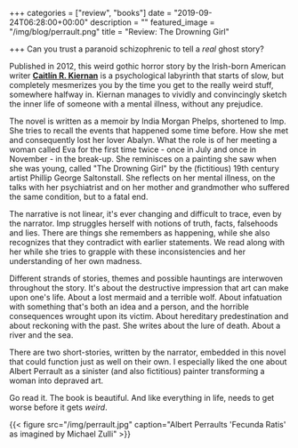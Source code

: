 +++
categories = ["review", "books"]
date = "2019-09-24T06:28:00+00:00"
description = ""
featured_image = "/img/blog/perrault.png"
title = "Review: The Drowning Girl"

+++
Can you trust a paranoid schizophrenic to tell a _real_ ghost story? 

Published in 2012, this weird gothic horror story by the Irish-born American writer [**Caitlín R. Kiernan**](https://en.wikipedia.org/wiki/Caitl%C3%ADn_R._Kiernan) is a psychological labyrinth that starts of slow, but completely mesmerizes you by the time you get to the really weird stuff, somewhere halfway in. Kiernan manages to vividly and convincingly sketch the inner life of someone with a mental illness, without any prejudice.

 <!--more-->

The novel is written as a memoir by India Morgan Phelps, shortened to Imp. She tries to recall the events that happened some time before. How she met and consequently lost her lover Abalyn. What the role is of her meeting a woman called Eva for the first time twice - once in July and once in November - in the break-up. She reminisces on a painting she saw when she was young, called "The Drowning Girl" by the (fictitious) 19th century artist Phillip George Saltonstall. She reflects on her mental illness, on the talks with her psychiatrist and on her mother and grandmother who suffered the same condition, but to a fatal end.

The narrative is not linear, it's ever changing and difficult to trace, even by the narrator. Imp struggles herself with notions of truth, facts, falsehoods and lies. There are things she remembers as happening, while she also recognizes that they contradict with earlier statements. We read along with her while she tries to grapple with these inconsistencies and her understanding of her own madness.

Different strands of stories, themes and possible hauntings are interwoven throughout the story. It's about the destructive impression that art can make upon one's life. About a lost mermaid and a terrible wolf. About infatuation with something that's both an idea and a person, and the horrible consequences wrought upon its victim. About hereditary predestination and about reckoning with the past. She writes about the lure of death. About a river and the sea.

There are two short-stories, written by the narrator, embedded in this novel that could function just as well on their own. I especially liked the one about Albert Perrault as a sinister (and also fictitious) painter transforming a woman into depraved art.

Go read it. The book is beautiful. And like everything in life, needs to get worse before it gets _weird_.

{{< figure src="/img/perrault.jpg" caption="Albert Perraults 'Fecunda Ratis' as imagined by Michael Zulli" >}}